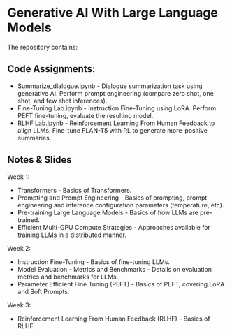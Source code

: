 # Generative AI With Large Language Models

The repository contains:
## Code Assignments:
 - Summarize_dialogue.ipynb - Dialogue summarization task using generative AI. Perform prompt engineering (compare zero shot, one shot, and few shot inferences).
 - Fine-Tuning Lab.ipynb - Instruction Fine-Tuning using LoRA. Perform PEFT fine-tuning, evaluate the resulting model.
 - RLHF Lab.ipynb - Reinforcement Learning From Human Feedback to align LLMs. Fine-tune FLAN-T5 with RL to generate more-positive summaries.

## Notes & Slides
Week 1:
  - Transformers - Basics of Transformers.
  - Prompting and Prompt Engineering - Basics of prompting, prompt engineering and inference configuration parameters (temperature, etc).
  - Pre-training Large Language Models - Basics of how LLMs are pre-trained.
  - Efficient Multi-GPU Compute Strategies - Approaches available for training LLMs in a distributed manner.

Week 2:
  - Instruction Fine-Tuning - Basics of fine-tuning LLMs.
  - Model Evaluation - Metrics and Benchmarks - Details on evaluation metrics and benchmarks for LLMs.
  - Parameter Efficient Fine Tuning (PEFT) - Basics of PEFT, covering LoRA and Soft Prompts.

Week 3:
  - Reinforcement Learning From Human Feedback (RLHF) - Basics of RLHF.
